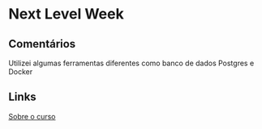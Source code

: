 # Next Level Week
## Comentários
Utilizei algumas ferramentas diferentes como banco de dados Postgres e Docker

## Links
[Sobre o curso](https://blog.rocketseat.com.br/primeira-next-level-week/)